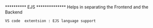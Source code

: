 
**********   EJS    **************
    Helps in separating the Frontend and the Backend

    VS code  extentsion : EJS language support



